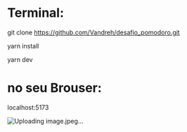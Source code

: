 # Terminal:
git clone https://github.com/Vandreh/desafio_pomodoro.git

yarn install

yarn dev

# no seu Brouser:

localhost:5173


![Uploading image.jpeg…]()
